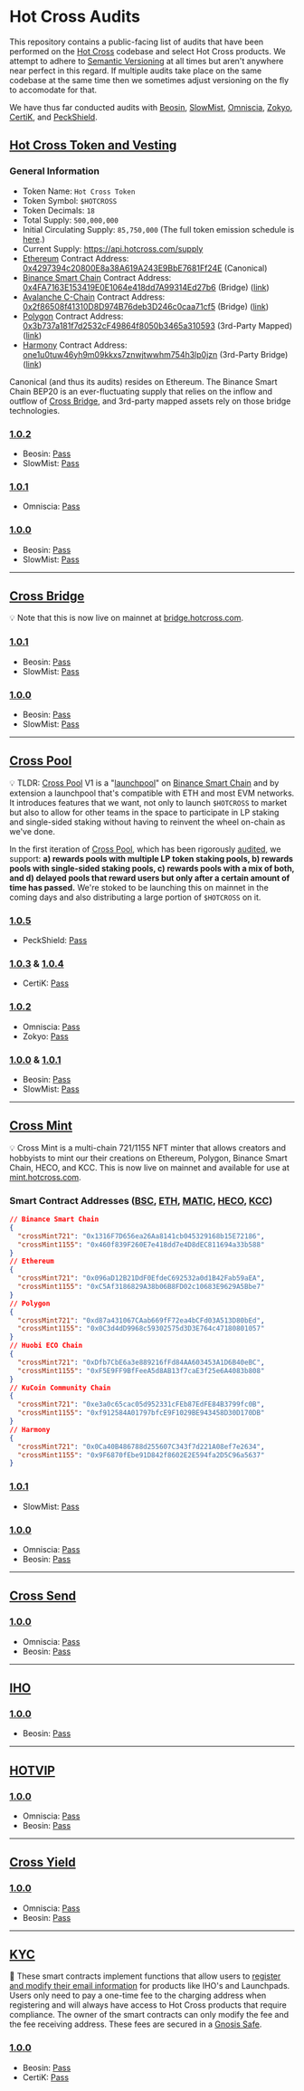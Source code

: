 # Hot Cross Audits

This repository contains a public-facing list of audits that have been performed on the [Hot Cross](https://hotcross.com/) codebase and select Hot Cross products. We attempt to adhere to [Semantic Versioning](https://semver.org/) at all times but aren't anywhere near perfect in this regard. If multiple audits take place on the same codebase at the same time then we sometimes adjust versioning on the fly to accomodate for that. 

We have thus far conducted audits with [Beosin](https://lianantech.com/), [SlowMist](https://www.slowmist.com/), [Omniscia](https://omniscia.io/), [Zokyo](https://www.zokyo.io/), [CertiK](https://www.certik.org/), and [PeckShield](https://peckshield.com/en).

## [Hot Cross Token and Vesting](cross-token/)

### General Information

- Token Name: `Hot Cross Token`
- Token Symbol: `$HOTCROSS`
- Token Decimals: `18`
- Total Supply: `500,000,000`
- Initial Circulating Supply: `85,750,000` (The full token emission schedule is [here](https://hotcross.link/hotcross-economy).)
- Current Supply: https://api.hotcross.com/supply
- [Ethereum](https://ethereum.org/) Contract Address: [0x4297394c20800E8a38A619A243E9BbE7681Ff24E](https://etherscan.io/address/0x4297394c20800e8a38a619a243e9bbe7681ff24e) (Canonical)
- [Binance Smart Chain](https://www.binance.org/en/smartChain) Contract Address: [0x4FA7163E153419E0E1064e418dd7A99314Ed27b6](https://bscscan.com/address/0x4FA7163E153419E0E1064e418dd7A99314Ed27b6) (Bridge) ([link](https://bridge.hotcross.com/))
- [Avalanche C-Chain](https://www.avax.network/) Contract Address: [0x2f86508f41310D8D974B76deb3D246c0caa71cf5](https://cchain.explorer.avax.network/tokens/0x2f86508f41310D8D974B76deb3D246c0caa71cf5/token-transfers) (Bridge) ([link](https://bridge.hotcross.com/))
- [Polygon](https://polygon.technology/) Contract Address: [0x3b737a181f7d2532cF49864f8050b3465a310593](https://polygonscan.com/token/0x3b737a181f7d2532cF49864f8050b3465a310593) (3rd-Party Mapped) ([link](https://mapper.matic.today/))
- [Harmony](https://www.harmony.one/) Contract Address: [one1u0tuw46yh9m09kkxs7znwjtwwhm754h3lp0jzn](https://explorer.harmony.one/address/0xe3d7c75744b976f2dac6878537496e75f7ea56f1) (3rd-Party Bridge) ([link](https://bridge.harmony.one/))

Canonical (and thus its audits) resides on Ethereum. The Binance Smart Chain BEP20 is an ever-fluctuating supply that relies on the inflow and outflow of [Cross Bridge](https://bridge.hotcross.com/), and 3rd-party mapped assets rely on those bridge technologies.

### [1.0.2](cross-token/1.0.2/)

- Beosin: [Pass](cross-token/1.0.2/Beosin%20Audit%20Report%20-%20Hot%20Cross%20Token%20V1.0.2.pdf)
- SlowMist: [Pass](cross-token/1.0.2/SlowMist%20Audit%20Report%20-%20Hot%20Cross%20Token%20V1.0.2.pdf)

### [1.0.1](cross-token/1.0.1/)

- Omniscia: [Pass](https://omniscia.io/hot-cross-vesting-implementation/)

### [1.0.0](cross-token/1.0.0/)

- Beosin: [Pass](cross-token/1.0.0/Beosin%20Audit%20Report%20-%20Hot%20Cross%20Token%20V1.0.0.pdf)
- SlowMist: [Pass](cross-token/1.0.0/SlowMist%20Audit%20Report%20-%20Hot%20Cross%20Token%20V1.0.0.pdf)

---

## [Cross Bridge](cross-bridge/)

💡 Note that this is now live on mainnet at [bridge.hotcross.com](https://bridge.hotcross.com/).

### [1.0.1](cross-bridge/1.0.1/)

- Beosin: [Pass](cross-bridge/1.0.1/Beosin%20Audit%20-%20Hot%20Cross%20BSC%20Bridge%20V1.0.1.pdf)
- SlowMist: [Pass](cross-bridge/1.0.1/SlowMist%20Audit%20Report%20-%20Hot%20Cross%20BSC%20Bridge%20V1.0.1.pdf)

### [1.0.0](cross-bridge/1.0.0/)

- Beosin: [Pass](cross-bridge/1.0.0/Beosin%20Audit%20-%20Hot%20Cross%20BSC%20Bridge%20V1.0.0.pdf)
- SlowMist: [Pass](cross-bridge/1.0.0/SlowMist%20Audit%20Report%20-%20Hot%20Cross%20BSC%20Bridge%20V1.0.0.pdf)

---

## [Cross Pool](cross-pool/)

💡 TLDR: [Cross Pool](https://crosspool.hotcross.com/) V1 is a "[launchpool](https://www.binance.com/en/blog/421499824684900950/Everything-You-Need-to-Know-About-Binance-Launchpool-How-to-Farm-Tokens-Calculate-APY--More)" on [Binance Smart Chain](https://www.binance.org/en/smartChain) and by extension a launchpool that's compatible with ETH and most EVM networks. It introduces features that we want, not only to launch `$HOTCROSS` to market but also to allow for other teams in the space to participate in LP staking and single-sided staking without having to reinvent the wheel on-chain as we've done. 

In the first iteration of [Cross Pool](https://crosspool.hotcross.com/), which has been rigorously [audited](cross-pool/1.0.5/), we support: **a) rewards pools with multiple LP token staking pools, b) rewards pools with single-sided staking pools, c) rewards pools with a mix of both, and d) delayed pools that reward users but only after a certain amount of time has passed.** We're stoked to be launching this on mainnet in the coming days and also distributing a large portion of `$HOTCROSS` on it.

### [1.0.5](cross-pool/1.0.5/)

- PeckShield: [Pass](cross-pool/1.0.5/PeckShield%20Audit%20Report%20-%20Cross%20Pool%20V1.0.5.pdf)

### [1.0.3](cross-pool/1.0.3/) & [1.0.4](cross-pool/1.0.4/)

- CertiK: [Pass](cross-pool/1.0.4/CertiK%20Audit%20Report%20-%20Cross%20Pool%20V1.0.4.pdf)

### [1.0.2](cross-pool/1.0.2/)

- Omniscia: [Pass](https://omniscia.io/hot-cross-cross-pool/)
- Zokyo: [Pass](cross-pool/1.0.2/Zokyo%20Audit%20Report%20-%20Cross%20Pool%20V1.0.2.pdf)

### [1.0.0](cross-pool/1.0.0/) & [1.0.1](cross-pool/1.0.1/)

- Beosin: [Pass](cross-pool/1.0.0/Beosin%20Audit%20Report%20-%20Cross%20Pool%20V1.0.0.pdf)
- SlowMist: [Pass](cross-pool/1.0.0/SlowMist%20Audit%20Report%20-%20Cross%20Pool%20V1.0.0.pdf)

---

## [Cross Mint](cross-mint/)

💡 Cross Mint is a multi-chain 721/1155 NFT minter that allows creators and hobbyists to mint our their creations on Ethereum, Polygon, Binance Smart Chain, HECO, and KCC. This is now live on mainnet and available for use at [mint.hotcross.com](https://mint.hotcross.com/).

### Smart Contract Addresses ([BSC](https://bscscan.com/), [ETH](https://etherscan.io/), [MATIC](https://polygonscan.com/), [HECO](https://scan.hecochain.com/home/index), [KCC](https://explorer.kcc.io/en/))

```json
// Binance Smart Chain
{
  "crossMint721": "0x1316F7D656ea26Aa8141cb045329168b15E72186",
  "crossMint1155": "0x460f839F260E7e418dd7e4D8dEC811694a33b588"
}
// Ethereum
{
  "crossMint721": "0x096aD12B21DdF0EfdeC692532a0d1B42Fab59aEA",
  "crossMint1155": "0xC5Af3186829A38b06B8FD02c10683E9629A5Bbe7"
}
// Polygon
{
  "crossMint721": "0xd87a431067CAab669fF72ea4bCFd03A513D80bEd",
  "crossMint1155": "0x0C3d4dD9968c59302575d3D3E764c47180801057"
}
// Huobi ECO Chain
{
  "crossMint721": "0xDfb7CbE6a3e889216fFd84AA603453A1D6B40eBC",
  "crossMint1155": "0xF5E9FF9BfFeeA5d8AB13f7caE3f25e6A4083b808"
}
// KuCoin Community Chain
{
  "crossMint721": "0xe3a0c65cac05d952331cFEb87EdFE84B3799fc0B",
  "crossMint1155": "0xf912584A01797bfcE9F1029BE943458D30D170DB"
}
// Harmony
{
  "crossMint721": "0x0Ca40B486788d255607C343f7d221A08ef7e2634",
  "crossMint1155": "0x9F6870fEbe91D842f8602E2E594fa2D5C96a5637"
}
```

### [1.0.1](cross-mint/1.0.1/)

- SlowMist: [Pass](cross-mint/1.0.1/SlowMist%20Audit%20-%20Cross%20Mint%20V1.0.1.pdf)

### [1.0.0](cross-mint/1.0.0/)

- Omniscia: [Pass](https://omniscia.io/hotcross-crossmint-nft-implementation/)
- Beosin: [Pass](cross-mint/1.0.0/Beosin%20Audit%20-%20Cross%20Mint%20V1.0.0.pdf)

---

## [Cross Send](cross-send/)

### [1.0.0](cross-send/1.0.0/)

- Omniscia: [Pass](https://omniscia.io/hot-cross-cross-send/)
- Beosin: [Pass](cross-send/1.0.0/Beosin%20Audit%20-%20Cross%20Send%20V1.0.0.pdf)

---

## [IHO](iho/)

### [1.0.0](iho/1.0.0/)

- Beosin: [Pass](iho/1.0.0/Beosin%20Audit%20-%20IHO%20V1.0.0.pdf)

--- 

## [HOTVIP](hotvip/)

### [1.0.0](hotvip/1.0.0/)

- Omniscia: [Pass](https://omniscia.io/hot-cross-hotvip/)
- Beosin: [Pass](hotvip/1.0.0/Beosin%20Audit%20-%20HOTVIP%20V1.0.0.pdf)

---

## [Cross Yield](cross-yield/)

### [1.0.0](cross-yield/1.0.0/)

- Omniscia: [Pass](https://omniscia.io/hot-cross-cross-yield)
- Beosin: [Pass](cross-yield/1.0.0/Beosin%20Audit%20Report%20-%20Cross%20Yield%20V1.0.0.pdf)

---

## [KYC](cross-kyc/)

🔑 These smart contracts implement functions that allow users to [register and modify their email information](https://app.hotcross.com/kyc) for products like IHO's and Launchpads. Users only need to pay a one-time fee to the charging address when registering and will always have access to Hot Cross products that require compliance. The owner of the smart contracts can only modify the fee and the fee receiving address. These fees are secured in a [Gnosis Safe](https://gnosis-safe.io/).

### [1.0.0](cross-kyc/1.0.0/)

- Beosin: [Pass](cross-kyc/1.0.0/Beosin%20Audit%20-%20Hot%20Cross%20KYC%20V1.0.0.pdf)
- CertiK: [Pass](cross-kyc/1.0.0/CertiK%20Audit%20-%20Hot%20Cross%20KYC%20V1.0.0.pdf)
